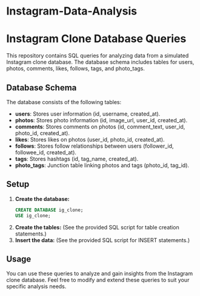 # Instagram-Data-Analysis
# Instagram Clone Database Queries

This repository contains SQL queries for analyzing data from a simulated Instagram clone database. The database schema includes tables for users, photos, comments, likes, follows, tags, and photo_tags.

## Database Schema

The database consists of the following tables:

-   **users**: Stores user information (id, username, created_at).
-   **photos**: Stores photo information (id, image_url, user_id, created_at).
-   **comments**: Stores comments on photos (id, comment_text, user_id, photo_id, created_at).
-   **likes**: Stores likes on photos (user_id, photo_id, created_at).
-   **follows**: Stores follow relationships between users (follower_id, followee_id, created_at).
-   **tags**: Stores hashtags (id, tag_name, created_at).
-   **photo_tags**: Junction table linking photos and tags (photo_id, tag_id).

## Setup

1.  **Create the database:**
    ```sql
    CREATE DATABASE ig_clone;
    USE ig_clone;
    ```
2.  **Create the tables:** (See the provided SQL script for table creation statements.)
3.  **Insert the data:** (See the provided SQL script for INSERT statements.)

## Usage

You can use these queries to analyze and gain insights from the Instagram clone database. Feel free to modify and extend these queries to suit your specific analysis needs.
